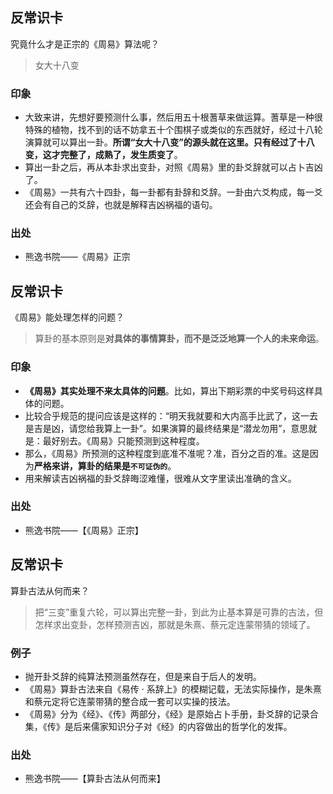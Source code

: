 
## 反常识卡
究竟什么才是正宗的《周易》算法呢？
> 女大十八变
### 印象
- 大致来讲，先想好要预测什么事，然后用五十根蓍草来做运算。蓍草是一种很特殊的植物，找不到的话不妨拿五十个围棋子或类似的东西就好，经过十八轮演算就可以算出一卦。**所谓“女大十八变”的源头就在这里。只有经过了十八变，这才完整了，成熟了，发生质变了**。
- 算出一卦之后，再从本卦求出变卦，对照《周易》里的卦爻辞就可以占卜吉凶了。
- 《周易》一共有六十四卦，每一卦都有卦辞和爻辞。一卦由六爻构成，每一爻还会有自己的爻辞，也就是解释吉凶祸福的语句。
### 出处
- 熊逸书院——《周易》正宗

## 反常识卡
《周易》能处理怎样的问题？
> 算卦的基本原则是**对具体的事情算卦，而不是泛泛地算一个人的未来命运**。

### 印象
- **《周易》其实处理不来太具体的问题**。比如，算出下期彩票的中奖号码这样具体的问题。
- 比较合乎规范的提问应该是这样的：“明天我就要和大内高手比武了，这一去是吉是凶，请您给我算上一卦”。如果演算的最终结果是“潜龙勿用”，意思就是：最好别去。《周易》只能预测到这种程度。
- 那么，《周易》所预测的这种程度到底准不准呢？准，百分之百的准。这是因为**严格来讲，算卦的结果是`不可证伪的`**。
- 用来解读吉凶祸福的卦爻辞晦涩难懂，很难从文字里读出准确的含义。
### 出处
-  熊逸书院——【《周易》正宗】

## 反常识卡
算卦古法从何而来？
> 把“三变”重复六轮，可以算出完整一卦，到此为止基本算是可靠的古法，但怎样求出变卦，怎样预测吉凶，那就是朱熹、蔡元定连蒙带猜的领域了。

### 例子
- 抛开卦爻辞的纯算法预测虽然存在，但是来自于后人的发明。
- 《周易》算卦古法来自《易传 · 系辞上》的模糊记载，无法实际操作，是朱熹和蔡元定将它连蒙带猜的整合成一套可以实操的技法。
- 《周易》分为《经》、《传》两部分，《经》是原始占卜手册，卦爻辞的记录合集，《传》是后来儒家知识分子对《经》的内容做出的哲学化的发挥。

### 出处
- 熊逸书院——【算卦古法从何而来】
